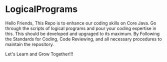 # LogicalPrograms
Hello Friends,
This Repo is to enhance our coding skills on Core Java. Go through the scripts of logical programs and pour your coding expertise in this.
This should be developed and upgraged to its maximum.
By Following the Standards for Coding, Code Reviewing, and all necessary procedures to maintain the repository.

Let's Learn and Grow Together!!!
